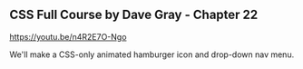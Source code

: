 ## CSS Full Course by Dave Gray - Chapter 22

https://youtu.be/n4R2E7O-Ngo

We'll make a CSS-only animated hamburger icon and drop-down nav menu.
